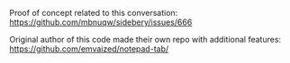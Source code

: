Proof of concept related to this conversation: https://github.com/mbnuqw/sidebery/issues/666

Original author of this code made their own repo with additional features: https://github.com/emvaized/notepad-tab/
